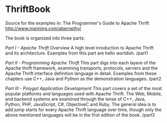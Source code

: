 ThriftBook
==========

Source for the examples in: The Programmer's Guide to Apache Thrift
http://www.manning.com/abernethy/

The book is organized into three parts:

*Part I - Apache Thrift Overview*
A high level inroduction to Apache Thrift and its architecture. Examples from this part are hello worldish.
/part1

*Part II - Programming Apache Thrift*
This part digs into each layere of the Apache thrift framework, examining transports, protocols, servers and the Apache Thrift interface definition language in detail. Examples from these chapters use C++, Java and Python as the demonstration languages.
/part2

*Part III - Polygot Application Development*
This part covers a set of the most popular platforms and languages used with Apache Thrift. The Web, Mobile, and backend systems are examined through the lense of C++, Java, Python, PHP, JavaScript, C#, ObjectiveC and Ruby. The general idea is to add jump starts for every Apache Thrift language over time, though only the above mentioned languages will be in the first edition of the book.
/part3

